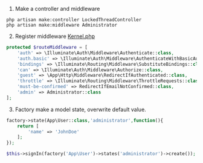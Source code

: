 1. Make a controller and middleware 
```.php
php artisan make:controller LockedThreadController
php artisan make:middleware Administrator
```

2. Register middleware [Kernel.php](../app/Http/Kernel.php)
```php
protected $routeMiddleware = [
    'auth' => \Illuminate\Auth\Middleware\Authenticate::class,
    'auth.basic' => \Illuminate\Auth\Middleware\AuthenticateWithBasicAuth::class,
    'bindings' => \Illuminate\Routing\Middleware\SubstituteBindings::class,
    'can' => \Illuminate\Auth\Middleware\Authorize::class,
    'guest' => \App\Http\Middleware\RedirectIfAuthenticated::class,
    'throttle' => \Illuminate\Routing\Middleware\ThrottleRequests::class,
    'must-be-confirmed' => RedirectIfEmailNotConfirmed::class,
    'admin' => Administrator::class
];
```

3. Factory make a model state, overwrite default value.
```php
factory->state(App\User::class,'administrator',function(){
    return [
        'name' => 'JohnDoe'
    ];
});

$this->signIn(factory('App\User')->states('administrator')->create());
```